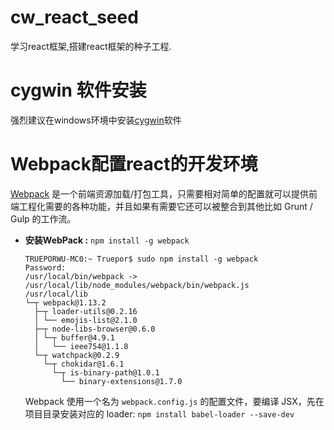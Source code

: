 # cw_react_seed
学习react框架,搭建react框架的种子工程. 
# cygwin 软件安装
强烈建议在windows环境中安装[cygwin](http://www.cygwin.cn/)软件
# Webpack配置react的开发环境
[Webpack](http://webpack.github.io/) 是一个前端资源加载\/打包工具，只需要相对简单的配置就可以提供前端工程化需要的各种功能，并且如果有需要它还可以被整合到其他比如 Grunt \/ Gulp 的工作流。

* __安装WebPack :__ `npm install -g webpack`

    ```console
    TRUEPORWU-MC0:~ Truepor$ sudo npm install -g webpack
    Password:
    /usr/local/bin/webpack -> /usr/local/lib/node_modules/webpack/bin/webpack.js
    /usr/local/lib
    └─┬ webpack@1.13.2 
      ├─┬ loader-utils@0.2.16
      │ └── emojis-list@2.1.0 
      ├─┬ node-libs-browser@0.6.0
      │ └─┬ buffer@4.9.1
      │   └── ieee754@1.1.8 
      └─┬ watchpack@0.2.9
        └─┬ chokidar@1.6.1 
          └─┬ is-binary-path@1.0.1
            └── binary-extensions@1.7.0 
    
    ```

    Webpack 使用一个名为 `webpack.config.js` 的配置文件，要编译 JSX，先在项目目录安装对应的 loader: `npm install babel-loader --save-dev`
    
    ```
    
    ```